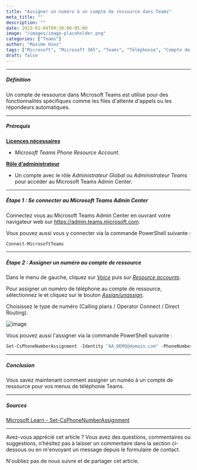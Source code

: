 ```yaml
---
title: "Assigner un numéro à un compte de ressource dans Teams"
meta_title: ""
description: ""
date: 2023-01-04T09:30:00-05:00
image: "/images/image-placeholder.png"
categories: ["Teams"]
author: "Maxime Hiez"
tags: ["Microsoft", "Microsoft 365", "Teams", "Téléphonie", "Compte de ressource", "Numéro", "SDA", "Direct Routing", "Calling Plan", "Operator Connect", "PowerShell"]
draft: false
---
```

---

##### Définition
Un compte de ressource dans Microsoft Teams est utilisé pour des fonctionnalités spécifiques comme les files d'attente d'appels ou les répondeurs automatiques.

---

##### Prérequis
**<u>Licences nécessaires</u>**
- *Microsoft Teams Phone Resource Account*.

**<u>Rôle d’administrateur</u>**
- Un compte avec le rôle *Administrateur Global* ou *Administrateur Teams* pour accéder au Microsoft Teams Admin Center.

---

##### Étape 1 : Se connecter au Microsoft Teams Admin Center
Connectez vous au Microsoft Teams Admin Center en ouvrant votre navigateur web sur https://admin.teams.microsoft.com.

Vous pouvez aussi vous y connecter via la commande PowerShell suivante :
```powershell
Connect-MicrosoftTeams
```

---

##### Étape 2 : Assigner un numéro au compte de ressource
Dans le menu de gauche, cliquez sur *<u>Voice</u>* puis sur *<u>Resource accounts</u>*.

Pour assigner un numéro de téléphone au compte de ressource, sélectionnez le et cliquez sur le bouton *<u>Assign/unassign</u>*.

Choisissez le type de numéro (Calling plans / Operator Connect / Direct Routing).

![image](/images/teams/teams_ressacc-002.png)

Vous pouvez aussi l'assigner via la commande PowerShell suivante :
```powershell
Set-CsPhoneNumberAssignment -Identity "AA_DEMO@domain.com" -PhoneNumber +15144567890 -PhoneNumberType DirectRouting
```

---

##### Conclusion
Vous savez maintenant comment assigner un numéo à un compte de ressource pour vos menus de téléphonie Teams.

---

##### Sources
[Microsoft Learn - Set-CsPhoneNumberAssignment](https://learn.microsoft.com/fr-ca/powershell/module/teams/set-csphonenumberassignment?view=teams-ps)

---


Avez-vous apprécié cet article ? Vous avez des questions, commentaires ou suggestions, n’hésitez pas à laisser un commentaire dans la section ci-dessous ou en m'envoyant un message depuis le formulaire de contact.

N'oubliez pas de nous suivre et de partager cet article.